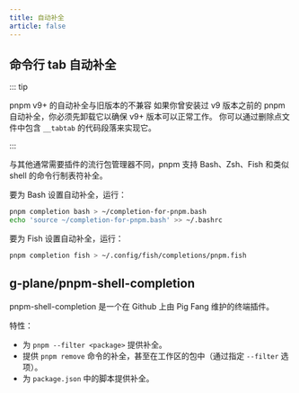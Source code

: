 ```yaml
---
title: 自动补全
article: false
---
```


## 命令行 tab 自动补全

::: tip

pnpm v9+ 的自动补全与旧版本的不兼容 如果你曾安装过 v9 版本之前的 pnpm 自动补全，你必须先卸载它以确保 v9+ 版本可以正常工作。 你可以通过删除点文件中包含 `__tabtab` 的代码段落来实现它。

:::

与其他通常需要插件的流行包管理器不同，pnpm 支持 Bash、Zsh、Fish 和类似 shell 的命令行制表符补全。

要为 Bash 设置自动补全，运行：

```bash
pnpm completion bash > ~/completion-for-pnpm.bash
echo 'source ~/completion-for-pnpm.bash' >> ~/.bashrc
```



要为 Fish 设置自动补全，运行：

```bash
pnpm completion fish > ~/.config/fish/completions/pnpm.fish
```



## g-plane/pnpm-shell-completion

pnpm-shell-completion 是一个在 Github 上由 Pig Fang 维护的终端插件。

特性：

- 为 `pnpm --filter <package>` 提供补全。
- 提供 `pnpm remove` 命令的补全，甚至在工作区的包中（通过指定 `--filter` 选项）。
- 为 `package.json` 中的脚本提供补全。
